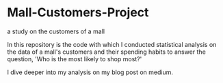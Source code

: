 # Mall-Customers-Project
a study on the customers of a mall

In this repository is the code with which I conducted statistical analysis on the data of a mall's customers and their spending habits to answer the question, 'Who is the most likely to shop most?'

I dive deeper into my analysis on my blog post on medium.
